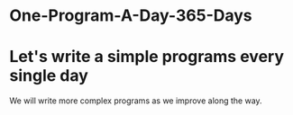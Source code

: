 # One-Program-A-Day-365-Days
# Let's write a simple programs every single day
We will write more complex programs as we improve along the way.





